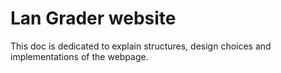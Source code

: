 # Lan Grader website

This doc is dedicated to explain structures, design choices and implementations of the webpage.